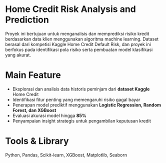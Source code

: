 # Home Credit Risk Analysis and Prediction
Proyek ini bertujuan untuk menganalisis dan memprediksi risiko kredit berdasarkan data klien menggunakan algoritma machine learning. Dataset berasal dari kompetisi Kaggle Home Credit Default Risk, dan proyek ini berfokus pada identifikasi pola risiko serta pembuatan model klasifikasi yang akurat.

# Main Feature
* Eksplorasi dan analisis data historis peminjam dari **dataset Kaggle** Home Credit
* Identifikasi fitur penting yang memengaruhi risiko gagal bayar
* Penerapan model prediktif menggunakan **Logistic Regression, Random Forest, dan XGBoost**
* Evaluasi akurasi model hingga **85%**
* Penyampaian insight strategis untuk pengambilan keputusan kredit

# Tools & Library
Python, Pandas, Scikit-learn, XGBoost, Matplotlib, Seaborn
